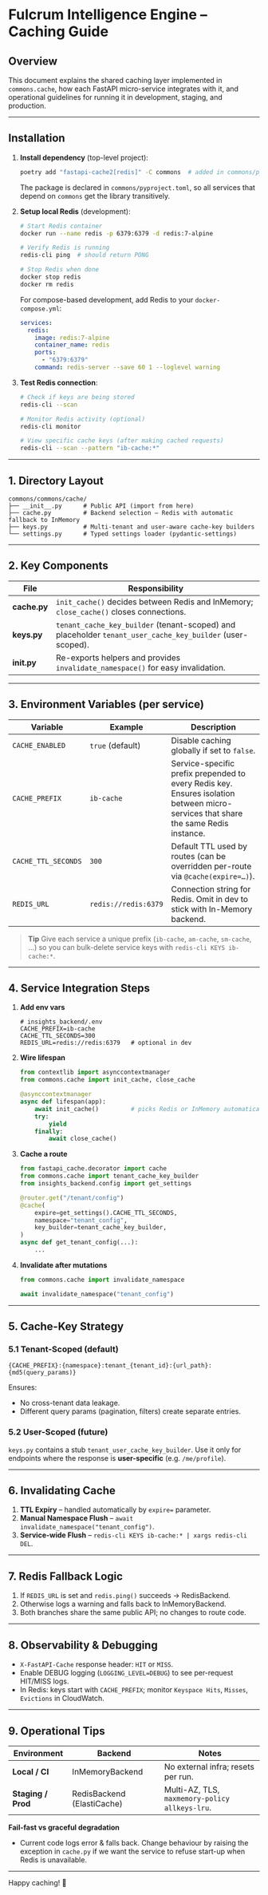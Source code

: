 # Fulcrum Intelligence Engine – Caching Guide

## Overview
This document explains the shared caching layer implemented in `commons.cache`, how each FastAPI micro-service integrates with it, and operational guidelines for running it in development, staging, and production.

---

## Installation

1. **Install dependency** (top-level project):
   ```bash
   poetry add "fastapi-cache2[redis]" -C commons  # added in commons/pyproject.toml
   ```
   The package is declared in `commons/pyproject.toml`, so all services that depend on `commons` get the library transitively.

2. **Setup local Redis** (development):
   ```bash
   # Start Redis container
   docker run --name redis -p 6379:6379 -d redis:7-alpine

   # Verify Redis is running
   redis-cli ping  # should return PONG

   # Stop Redis when done
   docker stop redis
   docker rm redis
   ```

   For compose-based development, add Redis to your `docker-compose.yml`:
   ```yaml
   services:
     redis:
       image: redis:7-alpine
       container_name: redis
       ports:
         - "6379:6379"
       command: redis-server --save 60 1 --loglevel warning
   ```

3. **Test Redis connection**:
   ```bash
   # Check if keys are being stored
   redis-cli --scan

   # Monitor Redis activity (optional)
   redis-cli monitor

   # View specific cache keys (after making cached requests)
   redis-cli --scan --pattern "ib-cache:*"
   ```

---

## 1. Directory Layout
```
commons/commons/cache/
├── __init__.py      # Public API (import from here)
├── cache.py         # Backend selection – Redis with automatic fallback to InMemory
├── keys.py          # Multi-tenant and user-aware cache-key builders
└── settings.py      # Typed settings loader (pydantic-settings)
```

---

## 2. Key Components

| File | Responsibility |
|------|----------------|
| **cache.py**    | `init_cache()` decides between Redis and InMemory; `close_cache()` closes connections. |
| **keys.py**     | `tenant_cache_key_builder` (tenant-scoped) and placeholder `tenant_user_cache_key_builder` (user-scoped). |
| **__init__.py** | Re-exports helpers and provides `invalidate_namespace()` for easy invalidation. |

---

## 3. Environment Variables (per service)

| Variable | Example | Description |
|----------|---------|-------------|
| `CACHE_ENABLED` | `true` (default) | Disable caching globally if set to `false`. |
| `CACHE_PREFIX`  | `ib-cache`      | Service-specific prefix prepended to every Redis key. Ensures isolation between micro-services that share the same Redis instance. |
| `CACHE_TTL_SECONDS` | `300` | Default TTL used by routes (can be overridden per-route via `@cache(expire=…)`). |
| `REDIS_URL`     | `redis://redis:6379` | Connection string for Redis. Omit in dev to stick with In-Memory backend. |

> **Tip**  Give each service a unique prefix (`ib-cache`, `am-cache`, `sm-cache`, …) so you can bulk-delete service keys with `redis-cli KEYS ib-cache:*`.

---

## 4. Service Integration Steps

1. **Add env vars**
   ```dotenv
   # insights_backend/.env
   CACHE_PREFIX=ib-cache
   CACHE_TTL_SECONDS=300
   REDIS_URL=redis://redis:6379   # optional in dev
   ```

2. **Wire lifespan**
   ```python
   from contextlib import asynccontextmanager
   from commons.cache import init_cache, close_cache

   @asynccontextmanager
   async def lifespan(app):
       await init_cache()         # picks Redis or InMemory automatically
       try:
           yield
       finally:
           await close_cache()
   ```

3. **Cache a route**
   ```python
   from fastapi_cache.decorator import cache
   from commons.cache import tenant_cache_key_builder
   from insights_backend.config import get_settings

   @router.get("/tenant/config")
   @cache(
       expire=get_settings().CACHE_TTL_SECONDS,
       namespace="tenant_config",
       key_builder=tenant_cache_key_builder,
   )
   async def get_tenant_config(...):
       ...
   ```

4. **Invalidate after mutations**
   ```python
   from commons.cache import invalidate_namespace

   await invalidate_namespace("tenant_config")
   ```

---

## 5. Cache-Key Strategy

### 5.1 Tenant-Scoped (default)
```
{CACHE_PREFIX}:{namespace}:tenant_{tenant_id}:{url_path}:{md5(query_params)}
```
Ensures:
* No cross-tenant data leakage.
* Different query params (pagination, filters) create separate entries.

### 5.2 User-Scoped (future)

`keys.py` contains a stub `tenant_user_cache_key_builder`.
Use it only for endpoints where the response is **user-specific** (e.g. `/me/profile`).

---

## 6. Invalidating Cache

1. **TTL Expiry** – handled automatically by `expire=` parameter.
2. **Manual Namespace Flush** – `await invalidate_namespace("tenant_config")`.
3. **Service-wide Flush** – `redis-cli KEYS ib-cache:* | xargs redis-cli DEL`.

---

## 7. Redis Fallback Logic

1. If `REDIS_URL` is set and `redis.ping()` succeeds → RedisBackend.
2. Otherwise logs a warning and falls back to InMemoryBackend.
3. Both branches share the same public API; no changes to route code.

---

## 8. Observability & Debugging

* `X-FastAPI-Cache` response header: `HIT` or `MISS`.
* Enable DEBUG logging (`LOGGING_LEVEL=DEBUG`) to see per-request HIT/MISS logs.
* In Redis: keys start with `CACHE_PREFIX`; monitor `Keyspace Hits`, `Misses`, `Evictions` in CloudWatch.

---

## 9. Operational Tips

| Environment | Backend | Notes |
|-------------|---------|-------|
| **Local / CI** | InMemoryBackend | No external infra; resets per run. |
| **Staging / Prod** | RedisBackend (ElastiCache) | Multi-AZ, TLS, `maxmemory-policy allkeys-lru`. |

**Fail-fast vs graceful degradation**
* Current code logs error & falls back. Change behaviour by raising the exception in `cache.py` if we want the service to refuse start-up when Redis is unavailable.

---

Happy caching! 🚀
